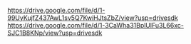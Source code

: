 https://drive.google.com/file/d/1-99UyKujfZ437AwL1sv5Q7KwiHJtsZbZ/view?usp=drivesdk
https://drive.google.com/file/d/1-3CaWha31BplUlFu3L66xc-SJC1B8KNp/view?usp=drivesdk
